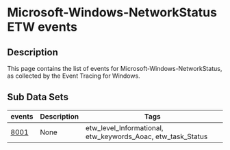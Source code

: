 # Microsoft-Windows-NetworkStatus ETW events

## Description
This page contains the list of events for Microsoft-Windows-NetworkStatus, as collected by the Event Tracing for Windows.

## Sub Data Sets
|events|Description|Tags|
|---|---|---|
|[8001](events/event-8001.md)|None|etw_level_Informational, etw_keywords_Aoac, etw_task_Status|
